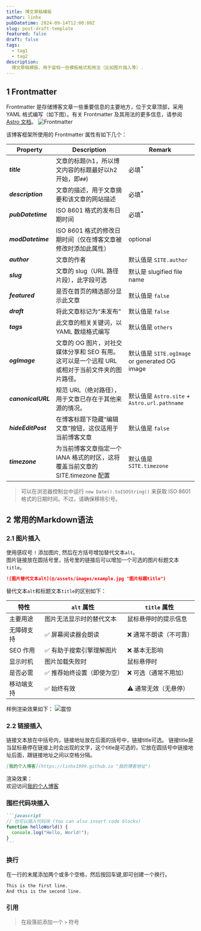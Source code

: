 ```yaml
---
title: 博文草稿模板
author: linhx
pubDatetime: 2024-09-14T12:00:00Z
slug: post-draft-template
featured: false
draft: false
tags:
  - tag1
  - tag2
description:
  博文草稿模板，用于留档一些模板格式和用法（比如图片插入等）.
---
```


## 1 Frontmatter

Frontmatter 是存储博客文章一些重要信息的主要地方，位于文章顶部，采用 YAML 格式编写（如下图）。有关 Frontmatter 及其用法的更多信息，请参阅 [Astro 文档](https://docs.astro.build/en/guides/markdown-content/)。
![Frontmatter](@/assets/images/examples/frontmatter.png)

该博客框架所使用的 Frontmatter 属性有如下几个：

| Property           | Description                                                                                                                           | Remark                                         |
| ------------------ | ------------------------------------------------------------------------------------------------------------------------------------- | ---------------------------------------------- |
| **_title_**        | 文章的标题(h1，所以博文内容的标题最好以h2开始，即`##`)                                                                                    | 必填<sup>\*</sup>                          |
| **_description_**  | 文章的描述，用于文章摘要和该文章的网站描述                                                                                            | 必填<sup>\*</sup>                          |
| **_pubDatetime_**  | ISO 8601 格式的发布日期时间                                                                                                             | 必填<sup>\*</sup>                          |
| **_modDatetime_**  | ISO 8601 格式的修改日期时间（仅在博客文章被修改时添加此属性）                                                                            | optional                                       |
| **_author_**       | 文章的作者 | 默认值是 `SITE.author` |
| **_slug_**         | 文章的 slug（URL 路径片段），此字段可选                                                                                           | 默认是 slugified file name                  |
| **_featured_**     | 是否在首页的精选部分显示此文章                                                                     | 默认值是 `false`                                |
| **_draft_**        | 将此文章标记为“未发布”                                                                                                        | 默认值是 `false`                                |
| **_tags_**         | 此文章的相关关键词，以 YAML 数组格式编写                                                                         | 默认值是 `others`                               |
| **_ogImage_**      | 文章的 OG 图片，对社交媒体分享和 SEO 有用。这可以是一个远程 URL 或相对于当前文件夹的图片路径。  | 默认值是 `SITE.ogImage` or generated OG image |
| **_canonicalURL_** | 规范 URL（绝对路径），用于文章已存在于其他来源的情况。                                                         | 默认值是 `Astro.site` + `Astro.url.pathname`  |
| **_hideEditPost_** | 在博客标题下隐藏“编辑文章”按钮，这仅适用于当前博客文章                                                    | 默认值是 `false`                                |
| **_timezone_**     | 为当前博客文章指定一个 IANA 格式的时区，这将覆盖当前文章的 SITE.timezone 配置 | 默认值是 `SITE.timezone`                      |

> 可以在浏览器控制台中运行 `new Date().toISOString()` 来获取 ISO 8601 格式的日期时间。不过，请确保移除引号。


## 2 常用的Markdown语法

### 2.1 图片插入

使用感叹号 `!` 添加图片, 然后在方括号增加替代文本`alt`。  
图片链接放在圆括号里，括号里的链接后可以增加一个可选的图片标题文本`title`。

```markdown
![图片替代文本alt](@/assets/images/example.jpg "图片标题title")
```

替代文本`alt`和标题文本`title`的区别如下：

| 特性           | `alt` 属性                     | `title` 属性                   |
|----------------|--------------------------------|--------------------------------|
| 主要用途       | 图片无法显示时的替代文本       | 鼠标悬停时的提示信息           |
| 无障碍支持     | ✅ 屏幕阅读器会朗读             | ❌ 通常不朗读（不可靠）         |
| SEO 作用       | ✅ 有助于搜索引擎理解图片       | ❌ 基本无影响                  |
| 显示时机       | 图片加载失败时                 | 鼠标悬停时                     |
| 是否必需       | ✅ 推荐始终设置（即使为空）     | ❌ 可选（通常不用加）                        |
| 移动端支持     | ✅ 始终有效                     | ⚠️ 通常无效（无悬停）          |



样例渲染效果如下：
![震惊](@/assets/images/amaze.jpg "耄耋和懒懒")

### 2.2 链接插入
链接文本放在中括号内，链接地址放在后面的括号中，链接title可选。 
链接title是当鼠标悬停在链接上时会出现的文字，这个title是可选的，它放在圆括号中链接地址后面，跟链接地址之间以空格分隔。  
```markdown 
[我的个人博客](https://linhx1999.github.io "我的博客地址")
```

渲染效果：  
欢迎访问[我的个人博客](https://linhx1999.github.io "个人博客地址")

### 围栏代码块插入
````markdown
```javascript
// 也可以插入代码块 (You can also insert code blocks)
function helloWorld() {
  console.log("Hello, World!");
}
```
````

### 换行

在一行的末尾添加两个或多个空格，然后按回车键,即可创建一个换行。
```markdown
This is the first line.  
And this is the second line.
```

### 引用
> 在段落前添加一个 `>` 符号
